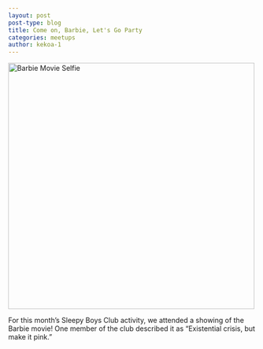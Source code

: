 ```yaml
---
layout: post
post-type: blog
title: Come on, Barbie, Let's Go Party
categories: meetups
author: kekoa-1
---
```


<img src="https://drive.google.com/uc?export=view&id=1ysp39yCAFgdZaqDYmqgzI9_urq6r6Zdp" alt="Barbie Movie Selfie" width="500"/>

For this month’s Sleepy Boys Club activity, we attended a showing of the Barbie movie! One member of the club described it as “Existential crisis, but make it pink.”
